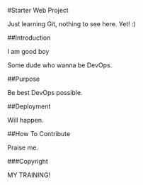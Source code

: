 #Starter Web Project

Just learning Git, nothing to see here. Yet! :)

##Introduction

I am good boy

Some dude who wanna be DevOps.

##Purpose

Be best DevOps possible.

##Deployment

Will happen.

##How To Contribute

Praise me.

###Copyright

MY TRAINING!